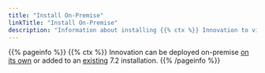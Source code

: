 ```yaml
---
title: "Install On-Premise"
linkTitle: "Install On-Premise"
description: "Information about installing {{% ctx %}} Innovation to virtual machines or physical servers on-premise."
---
```


{{% pageinfo %}}
{{% ctx %}} Innovation can be deployed on-premise [on its own](install-innovation-only) or added to an [existing](add-innovation-to-72) 7.2 installation.
{{% /pageinfo %}}

